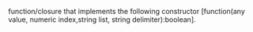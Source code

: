 function/closure that implements the following constructor [function(any value, numeric index,string list, string delimiter):boolean].